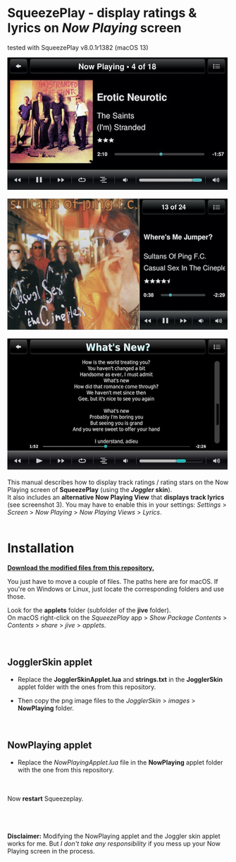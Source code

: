 SqueezePlay - display ratings & lyrics on *Now Playing* screen
====
tested with SqueezePlay v8.0.1r1382 (macOS 13)<br>

![screenshot1](../screenshots/pcp1.jpg)<br><br>
![screenshot1](../screenshots/pcp2.jpg)<br><br>
![screenshot2](../screenshots/pcp3.jpg)
<br><br>
This manual describes how to display track ratings / rating stars on the Now Playing screen of **SqueezePlay** (using the ***Joggler* skin**).<br>It also includes an **alternative Now Playing View** that **displays track lyrics** (see screenshot 3). You may have to enable this in your settings: *Settings*  > *Screen* > *Now Playing* > *Now Playing Views* > *Lyrics*.<br><br>


# Installation

[**Download the modified files from this repository.**](https://github.com/AF-1/sobras/raw/main/lms-nowplaying_screen_with_ratings/SqueezePlay/NPmodFiles-SqueezePlay.zip)

You just have to  move a couple of files. The paths here are for macOS. If you're on Windows or Linux, just locate the corresponding folders and use those.

Look for the **applets** folder (subfolder of the **jive** folder).<br>
On macOS right-click on the *SqueezePlay* app > *Show Package Contents* > *Contents* > *share* > *jive* > *applets*.
<br><br><br>

## JogglerSkin applet

- Replace the **JogglerSkinApplet.lua** and **strings.txt** in the **JogglerSkin** applet folder with the ones from this repository.<br>

- Then copy the png image files to the *JogglerSkin* > *images* > **NowPlaying** folder.
<br><br><br>

## NowPlaying applet

- Replace the *NowPlayingApplet.lua* file in the **NowPlaying** applet folder with the one from this repository.
<br><br><br>

Now **restart** Squeezeplay.
<br><br><br><br><br>
**Disclaimer:** Modifying the NowPlaying applet and the Joggler skin applet works for me. But *I don't take any responsibility* if you mess up your Now Playing screen in the process.
